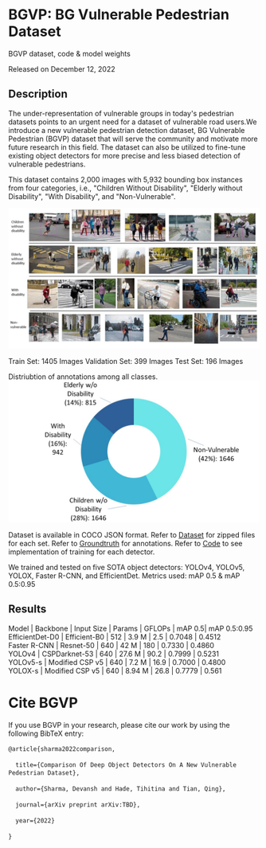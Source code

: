 # BGVP: BG Vulnerable Pedestrian Dataset
BGVP dataset, code &amp; model weights

<arxiv link>

Released on December 12, 2022

## Description
The under-representation of vulnerable groups in today's pedestrian datasets points to an urgent need for a dataset of vulnerable road users.We introduce a new vulnerable pedestrian detection dataset, BG Vulnerable Pedestrian (BGVP) dataset that will serve the community and motivate more future research in this field. The dataset can also be utilized to fine-tune existing object detectors for more precise and less biased detection of vulnerable pedestrians.

This dataset contains 2,000 images with 5,932 bounding box instances from four categories, i.e., "Children Without Disability", "Elderly without Disability", "With Disability", and "Non-Vulnerable".

![demo](./refImages/cls_and_comp.gif)

Train Set: 1405 Images
Validation Set: 399 Images
Test Set: 196 Images

Distriubtion of annotations among all classes.
![anno_distribution](./refImages/correct_pie.jpg)

Dataset is available in COCO JSON format. Refer to [Dataset](./Dataset/) for zipped files for each set. Refer to [Groundtruth](./Groundtruth/) for annotations. Refer to [Code](./Code/) to see implementation of training for each detector.

We trained and tested on five SOTA object detectors: YOLOv4, YOLOv5, YOLOX, Faster R-CNN, and EfficientDet. Metrics used: mAP 0.5 & mAP 0.5:0.95

## Results
Model | Backbone | Input Size | Params | GFLOPs | mAP 0.5| mAP 0.5:0.95
EfficientDet-D0 | Efficient-B0 | 512 | 3.9 M | 2.5 | 0.7048 | 0.4512  
Faster R-CNN    | Resnet-50 | 640 | 42 M | 180 | 0.7330 | 0.4860  
YOLOv4 | CSPDarknet-53 | 640 | 27.6 M | 90.2 | 0.7999 | 0.5231  
YOLOv5-s | Modified CSP v5 | 640 | 7.2 M | 16.9 | 0.7000 | 0.4800  
YOLOX-s | Modified CSP v5 | 640 | 8.94 M | 26.8 | 0.7779 | 0.561
# Cite BGVP
If you use BGVP in your research, please cite our work by using the following BibTeX entry:
```
@article{sharma2022comparison,

  title={Comparison Of Deep Object Detectors On A New Vulnerable Pedestrian Dataset},

  author={Sharma, Devansh and Hade, Tihitina and Tian, Qing},

  journal={arXiv preprint arXiv:TBD},

  year={2022}

}
```